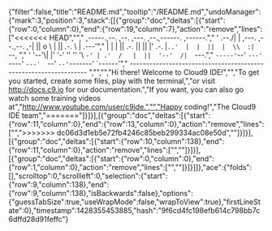 {"filter":false,"title":"README.md","tooltip":"/README.md","undoManager":{"mark":3,"position":3,"stack":[[{"group":"doc","deltas":[{"start":{"row":0,"column":0},"end":{"row":19,"column":7},"action":"remove","lines":["<<<<<<< HEAD","","     ,-----.,--.                  ,--. ,---.   ,--.,------.  ,------.","    '  .--./|  | ,---. ,--.,--. ,-|  || o   \\  |  ||  .-.  \\ |  .---'","    |  |    |  || .-. ||  ||  |' .-. |`..'  |  |  ||  |  \\  :|  `--, ","    '  '--'\\|  |' '-' ''  ''  '\\ `-' | .'  /   |  ||  '--'  /|  `---.","     `-----'`--' `---'  `----'  `---'  `--'    `--'`-------' `------'","    ----------------------------------------------------------------- ","","","Hi there! Welcome to Cloud9 IDE!","","To get you started, create some files, play with the terminal,","or visit http://docs.c9.io for our documentation.","If you want, you can also go watch some training videos at","http://www.youtube.com/user/c9ide.","","Happy coding!","The Cloud9 IDE team","======="]}]}],[{"group":"doc","deltas":[{"start":{"row":11,"column":0},"end":{"row":13,"column":0},"action":"remove","lines":["",">>>>>>> dc06d3d1eb5e72fb4246c85beb299334ac08e50d",""]}]}],[{"group":"doc","deltas":[{"start":{"row":10,"column":138},"end":{"row":11,"column":0},"action":"remove","lines":["",""]}]}],[{"group":"doc","deltas":[{"start":{"row":0,"column":0},"end":{"row":1,"column":0},"action":"remove","lines":["",""]}]}]]},"ace":{"folds":[],"scrolltop":0,"scrollleft":0,"selection":{"start":{"row":9,"column":138},"end":{"row":9,"column":138},"isBackwards":false},"options":{"guessTabSize":true,"useWrapMode":false,"wrapToView":true},"firstLineState":0},"timestamp":1428355453885,"hash":"9f6cd4fc198efb614c798bb7c6dffd28d91feffc"}
